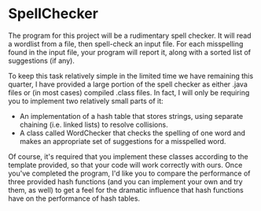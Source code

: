 # SpellChecker

The program for this project will be a rudimentary spell checker. It will read a wordlist from a file, then spell-check an input file. For each misspelling found in the input file, your program will report it, along with a sorted list of suggestions (if any).

To keep this task relatively simple in the limited time we have remaining this quarter, I have provided a large portion of the spell checker as either .java files or (in most cases) compiled .class files. In fact, I will only be requiring you to implement two relatively small parts of it:
  - An implementation of a hash table that stores strings, using separate chaining (i.e. linked lists) to resolve collisions.
  - A class called WordChecker that checks the spelling of one word and makes an appropriate set of suggestions for a misspelled word.

Of course, it's required that you implement these classes according to the template provided, so that your code will work correctly with ours. Once you've completed the program, I'd like you to compare the performance of three provided hash functions (and you can implement your own and try them, as well) to get a feel for the dramatic influence that hash functions have on the performance of hash tables.
